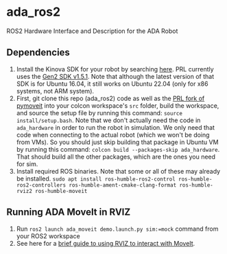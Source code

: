# ada_ros2
ROS2 Hardware Interface and Description for the ADA Robot

## Dependencies
1. Install the Kinova SDK for your robot by searching [here](https://www.kinovarobotics.com/resources?r=79301&s). PRL currently uses the [Gen2 SDK v1.5.1](https://drive.google.com/file/d/1UEQAow0XLcVcPCeQfHK9ERBihOCclkJ9/view). Note that although the latest version of that SDK is for Ubuntu 16.04, it still works on Ubuntu 22.04 (only for x86 systems, not ARM system). 
2. First, git clone this repo (ada_ros2) code as well as the [PRL fork of pymoveit](https://github.com/personalrobotics/pymoveit2) into your colcon workspace's `src` folder, build the workspace, and source the setup file by running this command: `source install/setup.bash`. Note that we don't actually need the code in `ada_hardware` in order to run the robot in simulation. We only need that code when connecting to the actual robot (which we won't be doing from VMs). So you should just skip building that package in Ubuntu VM by running this command: `colcon build --packages-skip ada_hardware`. That should build all the other packages, which are the ones you need for sim. 
3. Install required ROS binaries. Note that some or all of these may already be installed. `sudo apt install ros-humble-ros2-control ros-humble-ros2-controllers ros-humble-ament-cmake-clang-format ros-humble-rviz2 ros-humble-moveit`

## Running ADA MoveIt in RVIZ
1. Run `ros2 launch ada_moveit demo.launch.py sim:=mock` command from your ROS2 workspace
2. See here for a [brief guide to using RVIZ to interact with MoveIt](https://moveit.picknik.ai/humble/doc/tutorials/quickstart_in_rviz/quickstart_in_rviz_tutorial.html).
